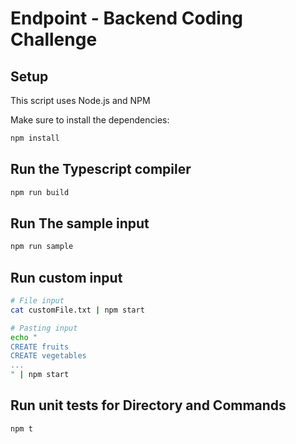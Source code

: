 # Endpoint - Backend Coding Challenge

## Setup
This script uses Node.js and NPM

Make sure to install the dependencies:

```bash
npm install
```

## Run the Typescript compiler

```bash
npm run build
```

## Run The sample input

```bash
npm run sample
```

## Run custom input

```bash
# File input
cat customFile.txt | npm start

# Pasting input
echo "
CREATE fruits
CREATE vegetables
...
" | npm start
```

## Run unit tests for Directory and Commands

```bash
npm t
```